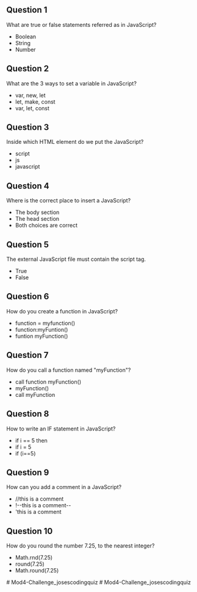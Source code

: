 <h2>Question 1</h2>
                        <p>What are true or false statements referred as in JavaScript?</p>
                        <ul>
                            <li>Boolean</li>
                            <li>String</li>
                            <li>Number</li>
                        </ul>
                        <h2>Question 2</h2>
                        <p>What are the 3 ways to set a variable in JavaScript?</p>
                        <ul>
                            <li>var, new, let</li>
                            <li>let, make, const</li>
                            <li>var, let, const</li>
                        </ul>
                        <h2>Question 3</h2>
                        <p>Inside which HTML element do we put the JavaScript?</p>
                        <ul>
                            <li>script</li>
                            <li>js</li>
                            <li>javascript</li>
                        </ul>
                        <h2>Question 4</h2>
                        <p>Where is the correct place to insert a JavaScript?</p>
                        <ul>
                            <li>The body section</li>
                            <li>The head section</li>
                            <li>Both choices are correct</li>
                        </ul>
                        <h2>Question 5</h2>
                        <p>The external JavaScript file must contain the script tag.</p>
                        <ul>
                            <li>True</li>
                            <li>False</li>
                        </ul>
                        <h2>Question 6</h2>
                        <p>How do you create a function in JavaScript?</p>
                        <ul>
                            <li>function = myfunction()</li>
                            <li>function:myFuntion()</li>
                            <li>funtion myFunction()</li>
                        </ul>
                        <h2>Question 7</h2>
                        <p>How do you call a function named "myFunction"?</p>
                        <ul>
                            <li>call function myFunction()</li>
                            <li>myFunction()</li>
                            <li>call myFunction</li>
                        </ul>
                        <h2>Question 8</h2>
                        <p>How to write an IF statement in JavaScript?</p>
                        <ul>
                            <li>if i == 5 then</li>
                            <li>if i = 5</li>
                            <li>if (i==5)</li>
                        </ul>
                        <h2>Question 9</h2>
                        <p>How can you add a comment in a JavaScript?</p>
                        <ul>
                            <li>//this is a comment</li>
                            <li>!--this is a comment--</li>
                            <li>'this is a comment</li>
                        </ul>
                        <h2>Question 10</h2>
                        <p>How do you round the number 7.25, to the nearest integer?</p>
                        <ul>
                            <li>Math.rnd(7.25)</li>
                            <li>round(7.25)</li>
                            <li>Math.round(7.25)</li>
                        </ul># Mod4-Challenge_josescodingquiz
# Mod4-Challenge_josescodingquiz
